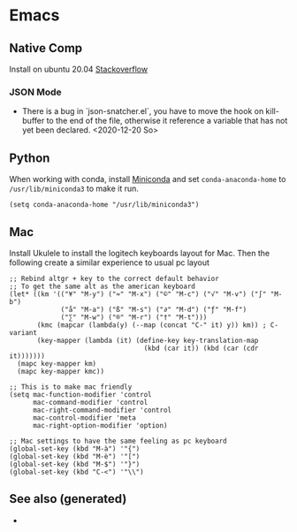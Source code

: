 # Emacs

## Native Comp

Install on ubuntu 20.04
[Stackoverflow](https://emacs.stackexchange.com/questions/59538/compile-emacs-from-feature-native-comp-gccemacs-branch-on-ubuntu)

### JSON Mode

  - There is a bug in \`json-snatcher.el\`, you have to move the hook on
    kill-buffer to the end of the file, otherwise it reference a
    variable that has not yet been declared. \<2020-12-20 So\>

## Python

When working with conda, install
[Miniconda](https://docs.conda.io/en/latest/miniconda.html) and set
`conda-anaconda-home` to `/usr/lib/miniconda3` to make it run.

``` elisp
(setq conda-anaconda-home "/usr/lib/miniconda3")
```

## Mac

Install Ukulele to install the logitech keyboards layout for Mac. Then
the following create a similar experience to usual pc layout

``` elisp
;; Rebind altgr + key to the correct default behavior
;; To get the same alt as the american keyboard
(let* ((km '(("¥" "M-y") ("≈" "M-x") ("©" "M-c") ("√" "M-v") ("∫" "M-b")
             ("å" "M-a") ("ß" "M-s") ("∂" "M-d") ("ƒ" "M-f")
             ("∑" "M-w") ("®" "M-r") ("†" "M-t")))
       (kmc (mapcar (lambda(y) (--map (concat "C-" it) y)) km)) ; C- variant
       (key-mapper (lambda (it) (define-key key-translation-map
                                  (kbd (car it)) (kbd (car (cdr it)))))))
  (mapc key-mapper km)
  (mapc key-mapper kmc))

;; This is to make mac friendly
(setq mac-function-modifier 'control
      mac-command-modifier 'control
      mac-right-command-modifier 'control
      mac-control-modifier 'meta
      mac-right-option-modifier 'option)

;; Mac settings to have the same feeling as pc keyboard
(global-set-key (kbd "M-à") '"{")
(global-set-key (kbd "M-è") '"[")
(global-set-key (kbd "M-$") '"}")
(global-set-key (kbd "C-<") '"\\")
```

## See also (generated)

  -

